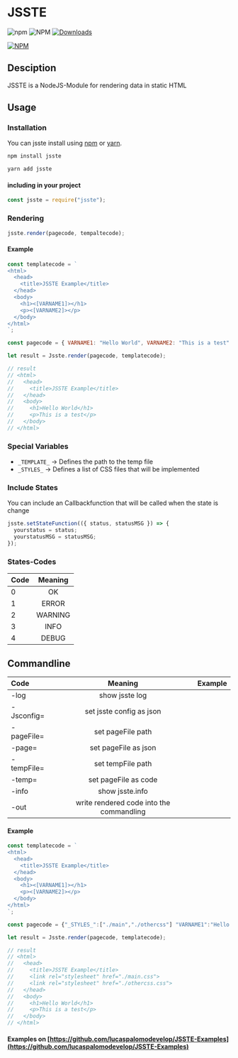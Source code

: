 # JSSTE

![npm](https://img.shields.io/npm/v/jsste)
![NPM](https://img.shields.io/npm/l/jsste)
[![Downloads](https://img.shields.io/npm/dm/jsste)](https://www.npmjs.com/package/jsste)

[![NPM](https://nodei.co/npm/jsste.png)](https://www.npmjs.com/package/jsste)

## Desciption

JSSTE is a NodeJS-Module for rendering data in static HTML

## Usage

### Installation

You can jsste install using [npm](https://www.npmjs.com/package/jsste) or [yarn](https://yarnpkg.com/package/jsste).

```sh
npm install jsste
```

```sh
yarn add jsste
```

#### including in your project

```javascript
const jsste = require("jsste");
```

### Rendering

```javascript
jsste.render(pagecode, tempaltecode);
```

#### Example

```javascript
const templatecode = `
<html>
  <head>
    <title>JSSTE Example</title>
  </head>
  <body>
    <h1><[VARNAME1]></h1>
    <p><[VARNAME2]></p>
  </body>
</html>
`;

const pagecode = { VARNAME1: "Hello World", VARNAME2: "This is a test" };

let result = Jsste.render(pagecode, templatecode);

// result
// <html>
//   <head>
//     <title>JSSTE Example</title>
//   </head>
//   <body>
//     <h1>Hello World</h1>
//     <p>This is a test</p>
//   </body>
// </html>
```

### Special Variables

- `_TEMPLATE_` -> Defines the path to the temp file
- `_STYLES_` -> Defines a list of CSS files that will be implemented

### Include States

You can include an Callbackfunction that will be called when the state is change

```javascript
jsste.setStateFunction(({ status, statusMSG }) => {
  yourstatus = status;
  yourstatusMSG = statusMSG;
});
```

### States-Codes

| Code | Meaning |
| :--- | :-----: |
| 0    |   OK    |
| 1    |  ERROR  |
| 2    | WARNING |
| 3    |  INFO   |
| 4    |  DEBUG  |

## Commandline

| Code       |                 Meaning                  | Example |
| :--------- | :--------------------------------------: | :-----: |
| -log       |              show jsste log              |         |
| -Jsconfig= |         set jsste config as json         |         |
| -pageFile= |            set pageFile path             |         |
| -page=     |           set pageFile as json           |         |
| -tempFile= |            set tempFile path             |         |
| -temp=     |           set pageFile as code           |         |
| -info      |             show jsste.info              |         |
| -out       | write rendered code into the commandling |         |

#### Example

```javascript
const templatecode = `
<html>
  <head>
    <title>JSSTE Example</title>
  </head>
  <body>
    <h1><[VARNAME1]></h1>
    <p><[VARNAME2]></p>
  </body>
</html>
`;

const pagecode = {"_STYLES_":["./main","./othercss"] "VARNAME1":"Hello World", "VARNAME2":"This is a test"};

let result = Jsste.render(pagecode, templatecode);

// result
// <html>
//   <head>
//     <title>JSSTE Example</title>
//     <link rel="stylesheet" href="./main.css">
//     <link rel="stylesheet" href="./othercss.css">
//   </head>
//   <body>
//     <h1>Hello World</h1>
//     <p>This is a test</p>
//   </body>
// </html>

```

#### Examples on [https://github.com/lucaspalomodevelop/JSSTE-Examples](https://github.com/lucaspalomodevelop/JSSTE-Examples)
